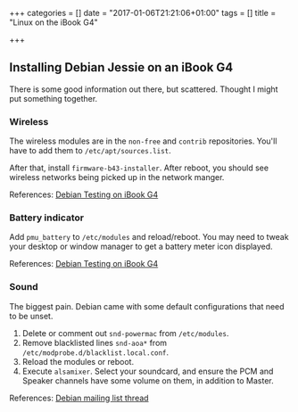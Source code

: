 +++
categories = []
date = "2017-01-06T21:21:06+01:00"
tags = []
title = "Linux on the iBook G4"

+++

## Installing Debian Jessie on an iBook G4
There is some good information out there, but scattered.  Thought I
might put something together.

### Wireless
The wireless modules are in the ```non-free``` and ```contrib```
repositories.  You'll have to add them to ```/etc/apt/sources.list```.

After that, install ```firmware-b43-installer```. After reboot, you
should see wireless networks being picked up in the network manger.

References:
[Debian Testing on iBook G4](http://powerpcliberation.blogspot.com.es/2015/04/debian-testing-for-my-ibook-g4.html)

### Battery indicator
Add ```pmu_battery``` to ```/etc/modules``` and reload/reboot.  You
may need to tweak your desktop or window manager to get a battery
meter icon displayed.

References:
[Debian Testing on iBook G4](http://powerpcliberation.blogspot.com.es/2015/04/debian-testing-for-my-ibook-g4.html)

### Sound
The biggest pain. Debian came with some default configurations that
need to be unset.

1. Delete or comment out ```snd-powermac``` from ```/etc/modules```.
2. Remove blacklisted lines ```snd-aoa*``` from
   ```/etc/modprobe.d/blacklist.local.conf```.
3. Reload the modules or reboot.
4. Execute ```alsamixer```. Select your soundcard, and ensure the PCM
   and Speaker channels have some volume on them, in addition to
   Master.

References:
[Debian mailing list thread](https://lists.debian.org/debian-powerpc/2013/02/msg00007.html)

